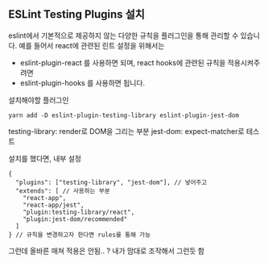 ## ESLint Testing Plugins 설치

eslint에서 기본적으로 제공하지 않는 다양한 규칙을 플러그인을 통해 관리할 수 있습니다.
예를 들어서 react에 관련된 린트 설정을 위해서는

- eslint-plugin-react
  를 사용하면 되며, react hooks에 관련된 규칙을 적용시켜주려면
- eslint-plugin-hooks
  를 사용하면 됩니다.

설치해야할 플러그인

```
yarn add -D eslint-plugin-testing-library eslint-plugin-jest-dom
```

testing-library: render로 DOM을 그리는 부분
jest-dom: expect-matcher로 테스트

설치를 했다면, 내부 설정

```
{
  "plugins": ["testing-library", "jest-dom"], // 넣어주고
  "extends": [ // 사용하는 부분
    "react-app",
    "react-app/jest",
    "plugin:testing-library/react",
    "plugin:jest-dom/recommended"
  ]
} // 규칙을 변경하고자 한다면 rules를 통해 가능
```

그런데 올바른 매쳐 적용은 안됨.. ? 내가 맘대로 조작해서 그런듯 함
